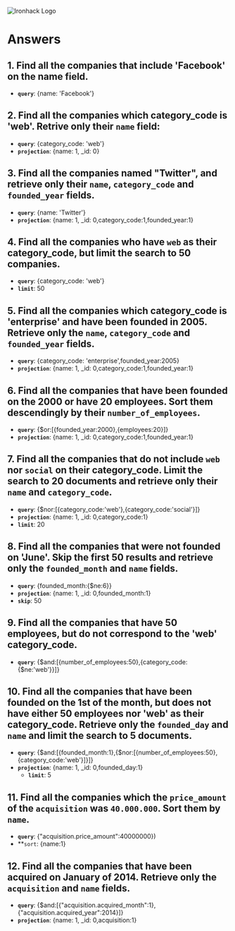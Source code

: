 ![Ironhack Logo](https://i.imgur.com/1QgrNNw.png)

# Answers

## 1. Find all the companies that include 'Facebook' on the **name** field.

 - **`query`**: {name: 'Facebook'}
 
 ## 2. Find all the companies which **category_code** is 'web'. Retrive only their `name` field:

 - **`query`**: {category_code: 'web'}
 - **`projection`**: {name: 1, _id: 0}

## 3. Find all the companies named "Twitter", and retrieve only their `name`, `category_code` and `founded_year` fields.

 - **`query`**: {name: 'Twitter'}
 - **`projection`**: {name: 1, _id: 0,category_code:1,founded_year:1}

## 4. Find all the companies who have `web` as their **category_code**, but limit the search to 50 companies.

 - **`query`**: {category_code: 'web'}
 - **`limit`**: 50


## 5. Find all the companies which **category_code** is 'enterprise' and have been founded in 2005. Retrieve only the `name`, `category_code` and `founded_year` fields.

 - **`query`**: {category_code: 'enterprise',founded_year:2005}
 - **`projection`**: {name: 1, _id: 0,category_code:1,founded_year:1}

## 6. Find all the companies that have been **founded** on the 2000 or have 20 **employees**. Sort them descendingly by their `number_of_employees`.

 - **`query`**: {$or:[{founded_year:2000},{employees:20}]}
 - **`projection`**: {name: 1, _id: 0,category_code:1,founded_year:1}

## 7. Find all the companies that do not include `web` nor `social` on their **category_code**. Limit the search to 20 documents and retrieve only their `name` and `category_code`.

 - **`query`**: {$nor:[{category_code:'web'},{category_code:'social'}]}
 - **`projection`**: {name: 1, _id: 0,category_code:1}
  - **`limit`**: 20


## 8. Find all the companies that were not **founded** on 'June'. Skip the first 50 results and retrieve only the `founded_month` and `name` fields.

 - **`query`**: {founded_month:{$ne:6}}
 - **`projection`**: {name: 1, _id: 0,founded_month:1}
  - **`skip`**: 50


## 9. Find all the companies that have 50 employees, but do not correspond to the 'web' **category_code**. 
 - **`query`**: {$and:[{number_of_employees:50},{category_code:{$ne:'web'}}]}

## 10. Find all the companies that have been founded on the 1st of the month, but does not have either 50 employees nor 'web' as their **category_code**. Retrieve only the `founded_day` and `name` and limit the search to 5 documents.

- **`query`**: {$and:[{founded_month:1},{$nor:[{number_of_employees:50},{category_code:'web'}]}]}
 - **`projection`**: {name: 1, _id: 0,founded_day:1}
   - **`limit`**: 5

## 11. Find all the companies which the `price_amount` of the `acquisition` was **`40.000.000`**. Sort them by `name`.

- **`query`**: {"acquisition.price_amount":40000000})
- **`sort`: {name:1}

## 12. Find all the companies that have been acquired on January of 2014. Retrieve only the `acquisition` and `name` fields.

 - **`query`**: {$and:[{"acquisition.acquired_month":1},{"acquisition.acquired_year":2014}]}
 - **`projection`**: {name: 1, _id: 0,acquisition:1}